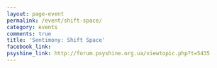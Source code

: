 ```yaml
---
layout: page-event
permalink: /event/shift-space/
category: events
comments: true
title: 'Sentimony: Shift Space'
facebook_link: 
psyshine_link: http://forum.psyshine.org.ua/viewtopic.php?t=5435
---
```


